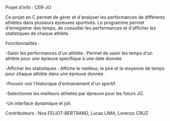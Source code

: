 Projet d'info : CER-JO

Ce projet en C permet de gérer et d'analyser les performances de différents athlètes dans plusieurs épreuves sportives.
Le programme permet d'enregistrer des temps, de consulter les performances et d'afficher les statistiques de chaque athlète.

Fonctionnalités :

-Saisir les performances d'un athlète : Permet de saisir les temps d'un athlète pour une épreuve spécifique à une date donnée.

-Afficher les statistiques : Affiche le meilleur, le pire et la moyenne de temps pour chaque athlète dans une épreuve donnée.

-Pouvoir voir l'historique d'entrainement d'un sportif.

-Selectionne les meilleurs athletes par épreuve pour les futurs JO.

-Un interface dynamique et joli.

Contributeurs : 
Noa FELIOT-BERTRAND, Lucas LIMA, Lorenzo CRUZ
